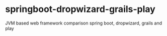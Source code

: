 springboot-dropwizard-grails-play
=================================

JVM based web framework comparison spring boot, dropwizard, grails and play
